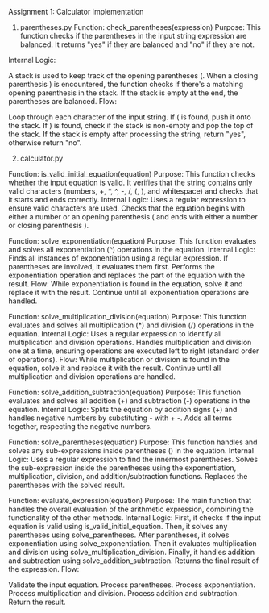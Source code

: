 Assignment 1: Calculator Implementation
1. parentheses.py
Function: check_parentheses(expression)
Purpose: This function checks if the parentheses in the input string expression are balanced. It returns "yes" if they are balanced and "no" if they are not.

Internal Logic:

A stack is used to keep track of the opening parentheses (.
When a closing parenthesis ) is encountered, the function checks if there's a matching opening parenthesis in the stack.
If the stack is empty at the end, the parentheses are balanced.
Flow:

Loop through each character of the input string.
If ( is found, push it onto the stack.
If ) is found, check if the stack is non-empty and pop the top of the stack.
If the stack is empty after processing the string, return "yes", otherwise return "no".


2. calculator.py

Function: is_valid_initial_equation(equation)
Purpose: This function checks whether the input equation is valid. It verifies that the string contains only valid characters (numbers, +, *, ^, -, /, (, ), and whitespace) and checks that it starts and ends correctly.
Internal Logic:
Uses a regular expression to ensure valid characters are used.
Checks that the equation begins with either a number or an opening parenthesis ( and ends with either a number or closing parenthesis ).

Function: solve_exponentiation(equation)
Purpose: This function evaluates and solves all exponentiation (^) operations in the equation.
Internal Logic:
Finds all instances of exponentiation using a regular expression.
If parentheses are involved, it evaluates them first.
Performs the exponentiation operation and replaces the part of the equation with the result.
Flow:
While exponentiation is found in the equation, solve it and replace it with the result.
Continue until all exponentiation operations are handled.

Function: solve_multiplication_division(equation)
Purpose: This function evaluates and solves all multiplication (*) and division (/) operations in the equation.
Internal Logic:
Uses a regular expression to identify all multiplication and division operations.
Handles multiplication and division one at a time, ensuring operations are executed left to right (standard order of operations).
Flow:
While multiplication or division is found in the equation, solve it and replace it with the result.
Continue until all multiplication and division operations are handled.

Function: solve_addition_subtraction(equation)
Purpose: This function evaluates and solves all addition (+) and subtraction (-) operations in the equation.
Internal Logic:
Splits the equation by addition signs (+) and handles negative numbers by substituting - with + -.
Adds all terms together, respecting the negative numbers.

Function: solve_parentheses(equation)
Purpose: This function handles and solves any sub-expressions inside parentheses () in the equation.
Internal Logic:
Uses a regular expression to find the innermost parentheses.
Solves the sub-expression inside the parentheses using the exponentiation, multiplication, division, and addition/subtraction functions.
Replaces the parentheses with the solved result.

Function: evaluate_expression(equation)
Purpose: The main function that handles the overall evaluation of the arithmetic expression, combining the functionality of the other methods.
Internal Logic:
First, it checks if the input equation is valid using is_valid_initial_equation.
Then, it solves any parentheses using solve_parentheses.
After parentheses, it solves exponentiation using solve_exponentiation.
Then it evaluates multiplication and division using solve_multiplication_division.
Finally, it handles addition and subtraction using solve_addition_subtraction.
Returns the final result of the expression.
Flow:

Validate the input equation.
Process parentheses.
Process exponentiation.
Process multiplication and division.
Process addition and subtraction.
Return the result.